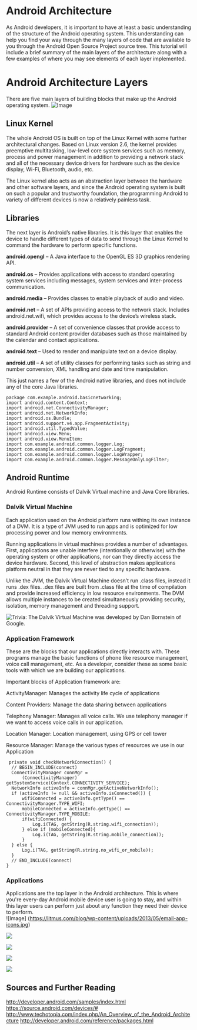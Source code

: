 # Android Architecture

As Android developers, it is important to have at least a basic understanding of the structure of the Android operating system. This understanding can help you find your way through the many layers of code that are available to you through the Android Open Source Project source tree.  This tutorial will include a brief summary of the main layers of the architecture along with a few examples of where you may see elements of each layer implemented.


# Android Architecture Layers
There are five main layers of building blocks that make up the Android operating system.
![Image](http://www.alliance-rom.com/attachments/android-system-architecture-jpg.9989/)

## Linux Kernel

The whole Android OS is built on top of the Linux Kernel with some further architectural changes.  Based on Linux version 2.6, the kernel provides preemptive multitasking, low-level core system services such as memory, process and power management in addition to providing a network stack and all of the necessary device drivers for hardware such as the device display, Wi-Fi, Bluetooth, audio, etc.

The Linux kernel also acts as an abstraction layer between the hardware and other software layers, and since the Android operating system is built on such a popular and trustworthy foundation, the programming Android to variety of different devices is now a relatively painless task.

## Libraries

The next layer is Android’s native libraries. It is this layer that enables the device to handle different types of data to send through the Linux Kernel to command the hardware to perform specific functions. 

**android.opengl** – A Java interface to the OpenGL ES 3D graphics rendering API.

**android.os** – Provides applications with access to standard operating system services including messages, system services and inter-process communication.

**android.media** – Provides classes to enable playback of audio and video.

**android.net** – A set of APIs providing access to the network stack. Includes android.net.wifi, which provides access to the device’s wireless stack.

**android.provider** – A set of convenience classes that provide access to standard Android content provider databases such as those maintained by the calendar and contact applications.

**android.text** – Used to render and manipulate text on a device display.

**android.util** – A set of utility classes for performing tasks such as string and number conversion, XML handling and date and time manipulation.

This just names a few of the Android native libraries, and does not include any of the core Java libraries.

    package com.example.android.basicnetworking;
    import android.content.Context;
    import android.net.ConnectivityManager;
    import android.net.NetworkInfo;
    import android.os.Bundle;
    import android.support.v4.app.FragmentActivity;
    import android.util.TypedValue;
    import android.view.Menu;
    import android.view.MenuItem;
    import com.example.android.common.logger.Log;
    import com.example.android.common.logger.LogFragment;
    import com.example.android.common.logger.LogWrapper;
    import com.example.android.common.logger.MessageOnlyLogFilter;

## Android Runtime
Android Runtime consists of Dalvik Virtual machine and Java Core libraries.

### Dalvik Virtual Machine

Each application used on the Android platform runs withing its own instance of a DVM.  It is a type of JVM used to run apps and is optimized for low processing power and low memory environments. 

Running applications in virtual machines provides a number of advantages. First, applications are unable interfere (intentionally or otherwise) with the operating system or other applications, nor can they directly access the device hardware. Second, this level of abstraction makes applications platform neutral in that they are never tied to any specific hardware.

Unlike the JVM, the Dalvik Virtual Machine doesn’t run .class files, instead it runs .dex files. .dex files are built from .class file at the time of compilation and provide increased efficiency in low resource environments. The DVM allows multiple instances to be created simultaneously providing security, isolation, memory management and threading support. 

![Trivia: The Dalvik Virtual Machine was developed by Dan Bornstein of Google.](https://fbcdn-sphotos-b-a.akamaihd.net/hphotos-ak-xfp1/v/t1.0-9/10984134_956045854406995_3259677526604846412_n.jpg?oh=e4d765c9d244ad93f11df970575a0f3e&oe=5557F0B7&__gda__=1435721022_488820a5ce4d337fd804519d0d5bd42b)

### Application Framework
These are the blocks that our applications directly interacts with. These programs manage the basic functions of phone like resource management, voice call management, etc. As a developer, consider these as some basic tools with which we are building our applications.

Important blocks of Application framework are:

ActivityManager: Manages the activity life cycle of applications

Content Providers: Manage the data sharing between applications

Telephony Manager: Manages all voice calls. We use telephony manager if we want to access voice calls in our application.

Location Manager: Location management, using GPS or cell tower

Resource Manager: Manage the various types of resources we use in our Application

     private void checkNetworkConnection() {
      // BEGIN_INCLUDE(connect)
      ConnectivityManager connMgr =
          (ConnectivityManager) getSystemService(Context.CONNECTIVITY_SERVICE);
      NetworkInfo activeInfo = connMgr.getActiveNetworkInfo();
      if (activeInfo != null && activeInfo.isConnected()) {
          wifiConnected = activeInfo.getType() == ConnectivityManager.TYPE_WIFI;
          mobileConnected = activeInfo.getType() == ConnectivityManager.TYPE_MOBILE;
          if(wifiConnected) {
              Log.i(TAG, getString(R.string.wifi_connection));
          } else if (mobileConnected){
              Log.i(TAG, getString(R.string.mobile_connection));
          }
      } else {
          Log.i(TAG, getString(R.string.no_wifi_or_mobile));
      }
      // END_INCLUDE(connect)
    }
### Applications
Applications are the top layer in the Android architecture.  This is where you're every-day Android mobile device user is going to stay, and within this layer users can perform just about any function they need their device to perform.  
![Image] (https://litmus.com/blog/wp-content/uploads/2013/05/email-app-icons.jpg)



![](https://fbcdn-sphotos-h-a.akamaihd.net/hphotos-ak-xpf1/v/t1.0-9/10983426_956045861073661_2113936045128816933_n.jpg?oh=5c1e7824aa1706e839f0557ed15048b9&oe=55573602&__gda__=1432108648_7e9219289e31f6cf7efba3cbad720377)

![](https://scontent-a-dfw.xx.fbcdn.net/hphotos-xfp1/v/t1.0-9/14178_956045881073659_8537007433163667675_n.jpg?oh=d95b1883c2fbe37ce050dad0ff20310c&oe=55606926)

![](https://fbcdn-sphotos-c-a.akamaihd.net/hphotos-ak-xpf1/v/t1.0-9/10985537_956045924406988_1784657017020250117_n.jpg?oh=9d8052fe96ad0136ebb590a4915c2fac&oe=555B543E&__gda__=1430960212_c5576a976cb3f8a4ada092308fe2a537)

![](https://fbcdn-sphotos-c-a.akamaihd.net/hphotos-ak-xpf1/v/t1.0-9/10985537_956045924406988_1784657017020250117_n.jpg?oh=9d8052fe96ad0136ebb590a4915c2fac&oe=555B543E&__gda__=1430960212_c5576a976cb3f8a4ada092308fe2a537)

## Sources and Further Reading
http://developer.android.com/samples/index.html
https://source.android.com/devices/#
http://www.techotopia.com/index.php/An_Overview_of_the_Android_Architecture
http://developer.android.com/reference/packages.html